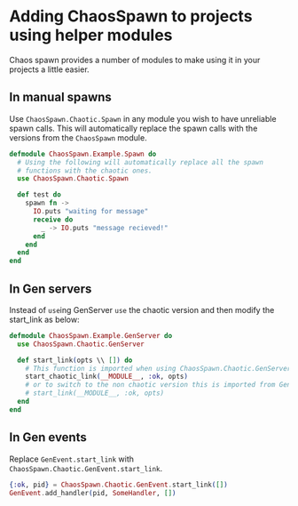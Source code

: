 # Adding ChaosSpawn to projects using helper modules
Chaos spawn provides a number of modules to make using it in your projects
a little easier.

## In manual spawns
Use ```ChaosSpawn.Chaotic.Spawn``` in any module you wish to
have unreliable spawn calls. This will automatically replace the spawn calls
with the versions from the ```ChaosSpawn``` module.
``` elixir
defmodule ChaosSpawn.Example.Spawn do
  # Using the following will automatically replace all the spawn
  # functions with the chaotic ones.
  use ChaosSpawn.Chaotic.Spawn

  def test do
    spawn fn ->
      IO.puts "waiting for message"
      receive do
        _ -> IO.puts "message recieved!"
      end
    end
  end
end
```

## In Gen servers
Instead of ```use```ing GenServer ```use``` the chaotic version and then
modify the start_link as below:  
```elixir
defmodule ChaosSpawn.Example.GenServer do
  use ChaosSpawn.Chaotic.GenServer

  def start_link(opts \\ []) do
    # This function is imported when using ChaosSpawn.Chaotic.GenServer
    start_chaotic_link(__MODULE__, :ok, opts)
    # or to switch to the non chaotic version this is imported from GenServer:
    # start_link(__MODULE__, :ok, opts)
  end
end
```

## In Gen events
Replace ```GenEvent.start_link``` with ```ChaosSpawn.Chaotic.GenEvent.start_link```.
```elixir
{:ok, pid} = ChaosSpawn.Chaotic.GenEvent.start_link([])
GenEvent.add_handler(pid, SomeHandler, [])
```
